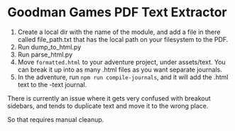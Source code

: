 # Goodman Games PDF Text Extractor

1) Create a local dir with the name of the module, and add a file in there called file_path.txt that has the local path on your filesystem to the PDF.
2) Run dump_to_html.py
3) Run parse_html.py
4) Move `formatted.html` to your adventure project, under assets/text.  You can break it up into as many .html files as you want separate journals.
5) In the adventure, run `npm run compile-journals`, and it will add the .html text to the -text journal.

There is currently an issue where it gets very confused with breakout sidebars, and tends to duplicate text and move it to the wrong place.

So that requires manual cleanup.
